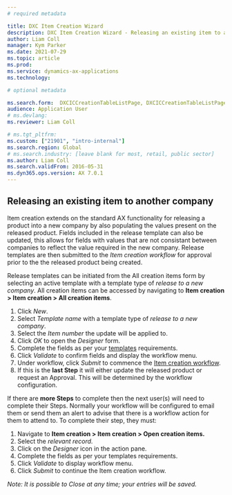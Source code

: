 ```yaml
---
# required metadata

title: DXC Item Creation Wizard
description: DXC Item Creation Wizard - Releasing an existing item to another company
author: Liam Coll
manager: Kym Parker
ms.date: 2021-07-29
ms.topic: article
ms.prod: 
ms.service: dynamics-ax-applications
ms.technology: 

# optional metadata

ms.search.form:  DXCICCreationTableListPage, DXCICCreationTableListPageOpen
audience: Application User
# ms.devlang: 
ms.reviewer: Liam Coll

# ms.tgt_pltfrm: 
ms.custom: ["21901", "intro-internal"]
ms.search.region: Global
# ms.search.industry: [leave blank for most, retail, public sector]
ms.author: Liam Coll
ms.search.validFrom: 2016-05-31
ms.dyn365.ops.version: AX 7.0.1
---
```


## Releasing an existing item to another company

Item creation extends on the standard AX functionality for releasing a product into a new company by also populating the values present on the released product. Fields included in the release template can also be updated, this allows for fields with values that are not consistant between companies to reflect the value required in the new company. Release templates are then submitted to the *Item creation workflow* for approval prior to the the released product being created. 

Release templates can be initiated from the All creation items form by selecting an active template with a template type of *release to a new company*. All creation items can be accessed by navigating to **Item creation > Item creation > All creation items**.

1.	Click *New*.
2.	Select *Template name* with a template type of *release to a new company*.
3.	Select the *Item number* the update will be applied to.
3.	Click *OK* to open the *Designer* form.
4.	Complete the fields as per your [templates](Item-creation-templates) requirements.
5.	Click *Validate* to confirm fields and display the workflow menu.
6.	Under workflow, click *Submit* to commence the [Item creation workflow](Item-creation-workflows).       
7.	If this is the **last Step**  it will either update the released product or request an Approval. This will be determined by the workflow configuration.

If there are **more Steps**  to complete then the next user(s) will need to complete their Steps.  Normally your workflow will be configured to email them or send them an alert to advise that there is a workflow action for them to attend to.  To complete their step, they must: 

1.	Navigate to **Item creation > Item creation > Open creation items.** 
2.	Select the *relevant record.* 
3.	Click on the *Designer*  icon in the action pane. 
4.	Complete the fields as per your templates requirements.
5.	Click *Validate* to display workflow menu.
6.	Click *Submit* to continue the Item creation workflow.

*Note: It is possible to Close at any time; your entries will be saved.*
